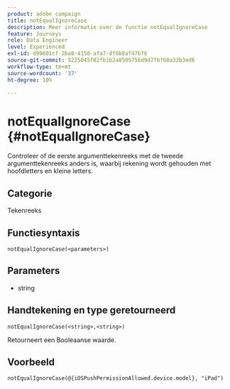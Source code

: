 ```yaml
---
product: adobe campaign
title: notEqualIgnoreCase
description: Meer informatie over de functie notEqualIgnoreCase
feature: Journeys
role: Data Engineer
level: Experienced
exl-id: d99601cf-2ba8-4150-afa7-df6b8af47bf6
source-git-commit: 5225045f02fb1b2a8505756d9d7f6f60a32b3ed6
workflow-type: tm+mt
source-wordcount: '37'
ht-degree: 10%

---
```


# notEqualIgnoreCase {#notEqualIgnoreCase}

Controleer of de eerste argumenttekenreeks met de tweede argumenttekenreeks anders is, waarbij rekening wordt gehouden met hoofdletters en kleine letters.

## Categorie

Tekenreeks

## Functiesyntaxis

`notEqualIgnoreCase(<parameters>)`

## Parameters

* string

## Handtekening en type geretourneerd

`notEqualIgnoreCase(<string>,<string>)`

Retourneert een Booleaanse waarde.

## Voorbeeld

`notEqualIgnoreCase(@{iOSPushPermissionAllowed.device.model}, "iPad")`
